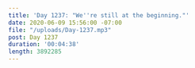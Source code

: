 ```yaml
---
title: 'Day 1237: "We''re still at the beginning."'
date: 2020-06-09 15:56:00 -07:00
file: "/uploads/Day-1237.mp3"
post: Day 1237
duration: '00:04:38'
length: 3892285
---
```


